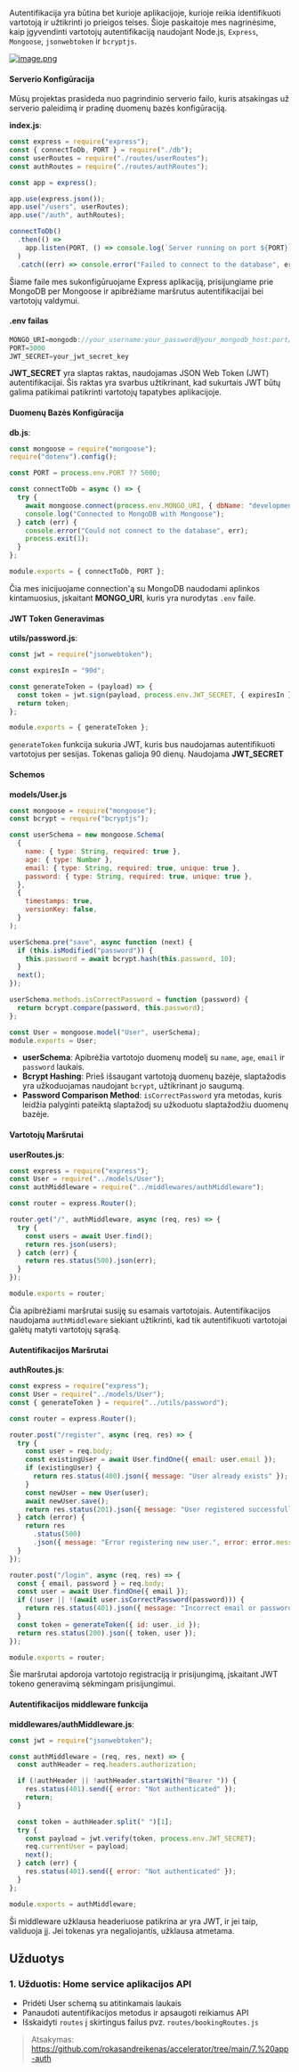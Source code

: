 Autentifikacija yra būtina bet kurioje aplikacijoje, kurioje reikia identifikuoti vartotoją ir užtikrinti jo prieigos teises. Šioje paskaitoje mes nagrinėsime, kaip įgyvendinti vartotojų autentifikaciją naudojant Node.js, `Express`, `Mongoose`, `jsonwebtoken` ir `bcryptjs`.

[![image.png](https://i.postimg.cc/1RHttjsb/image.png)](https://postimg.cc/Btjs7N8C)

#### Serverio Konfigūracija

Mūsų projektas prasideda nuo pagrindinio serverio failo, kuris atsakingas už serverio paleidimą ir pradinę duomenų bazės konfigūraciją.

**index.js**:

```js
const express = require("express");
const { connectToDb, PORT } = require("./db");
const userRoutes = require("./routes/userRoutes");
const authRoutes = require("./routes/authRoutes");

const app = express();

app.use(express.json());
app.use("/users", userRoutes);
app.use("/auth", authRoutes);

connectToDb()
  .then(() =>
    app.listen(PORT, () => console.log(`Server running on port ${PORT}`))
  )
  .catch((err) => console.error("Failed to connect to the database", err));
```

Šiame faile mes sukonfigūruojame Express aplikaciją, prisijungiame prie MongoDB per Mongoose ir apibrėžiame maršrutus autentifikacijai bei vartotojų valdymui.

#### .env failas

```js
MONGO_URI=mongodb://your_username:your_password@your_mongodb_host:port/your_database_name
PORT=3000
JWT_SECRET=your_jwt_secret_key
```

**JWT_SECRET** yra slaptas raktas, naudojamas JSON Web Token (JWT) autentifikacijai. Šis raktas yra svarbus užtikrinant, kad sukurtais JWT būtų galima patikimai patikrinti vartotojų tapatybes aplikacijoje.

#### Duomenų Bazės Konfigūracija

**db.js**:

```js
const mongoose = require("mongoose");
require("dotenv").config();

const PORT = process.env.PORT ?? 5000;

const connectToDb = async () => {
  try {
    await mongoose.connect(process.env.MONGO_URI, { dbName: "development" });
    console.log("Connected to MongoDB with Mongoose");
  } catch (err) {
    console.error("Could not connect to the database", err);
    process.exit(1);
  }
};

module.exports = { connectToDb, PORT };
```

Čia mes inicijuojame connection'ą su MongoDB naudodami aplinkos kintamuosius, įskaitant **MONGO_URI**, kuris yra nurodytas `.env` faile.

#### JWT Token Generavimas

**utils/password.js**:

```js
const jwt = require("jsonwebtoken");

const expiresIn = "90d";

const generateToken = (payload) => {
  const token = jwt.sign(payload, process.env.JWT_SECRET, { expiresIn });
  return token;
};

module.exports = { generateToken };
```

`generateToken` funkcija sukuria JWT, kuris bus naudojamas autentifikuoti vartotojus per sesijas. Tokenas galioja 90 dienų. Naudojama **JWT_SECRET**

#### Schemos

**models/User.js**

```js
const mongoose = require("mongoose");
const bcrypt = require("bcryptjs");

const userSchema = new mongoose.Schema(
  {
    name: { type: String, required: true },
    age: { type: Number },
    email: { type: String, required: true, unique: true },
    password: { type: String, required: true, unique: true },
  },
  {
    timestamps: true,
    versionKey: false,
  }
);

userSchema.pre("save", async function (next) {
  if (this.isModified("password")) {
    this.password = await bcrypt.hash(this.password, 10);
  }
  next();
});

userSchema.methods.isCorrectPassword = function (password) {
  return bcrypt.compare(password, this.password);
};

const User = mongoose.model("User", userSchema);
module.exports = User;
```

- **userSchema**: Apibrėžia vartotojo duomenų modelį su `name`, `age`, `email` ir `password` laukais.
- **Bcrypt Hashing**: Prieš išsaugant vartotoją duomenų bazėje, slaptažodis yra užkoduojamas naudojant `bcrypt`, užtikrinant jo saugumą.
- **Password Comparison Method**: `isCorrectPassword` yra metodas, kuris leidžia palyginti pateiktą slaptažodį su užkoduotu slaptažodžiu duomenų bazėje.

#### Vartotojų Maršrutai

**userRoutes.js**:

```js
const express = require("express");
const User = require("../models/User");
const authMiddleware = require("../middlewares/authMiddleware");

const router = express.Router();

router.get("/", authMiddleware, async (req, res) => {
  try {
    const users = await User.find();
    return res.json(users);
  } catch (err) {
    return res.status(500).json(err);
  }
});

module.exports = router;
```

Čia apibrėžiami maršrutai susiję su esamais vartotojais. Autentifikacijos naudojama `authMiddleware` siekiant užtikrinti, kad tik autentifikuoti vartotojai galėtų matyti vartotojų sąrašą.

#### Autentifikacijos Maršrutai

**authRoutes.js**:

```js
const express = require("express");
const User = require("../models/User");
const { generateToken } = require("../utils/password");

const router = express.Router();

router.post("/register", async (req, res) => {
  try {
    const user = req.body;
    const existingUser = await User.findOne({ email: user.email });
    if (existingUser) {
      return res.status(400).json({ message: "User already exists" });
    }
    const newUser = new User(user);
    await newUser.save();
    return res.status(201).json({ message: "User registered successfully" });
  } catch (error) {
    return res
      .status(500)
      .json({ message: "Error registering new user.", error: error.message });
  }
});

router.post("/login", async (req, res) => {
  const { email, password } = req.body;
  const user = await User.findOne({ email });
  if (!user || !(await user.isCorrectPassword(password))) {
    return res.status(401).json({ message: "Incorrect email or password" });
  }
  const token = generateToken({ id: user._id });
  return res.status(200).json({ token, user });
});

module.exports = router;
```

Šie maršrutai apdoroja vartotojo registraciją ir prisijungimą, įskaitant JWT tokeno generavimą sėkmingam prisijungimui.

#### Autentifikacijos middleware funkcija

**middlewares/authMiddleware.js**:

```js
const jwt = require("jsonwebtoken");

const authMiddleware = (req, res, next) => {
  const authHeader = req.headers.authorization;

  if (!authHeader || !authHeader.startsWith("Bearer ")) {
    res.status(401).send({ error: "Not authenticated" });
    return;
  }

  const token = authHeader.split(" ")[1];
  try {
    const payload = jwt.verify(token, process.env.JWT_SECRET);
    req.currentUser = payload;
    next();
  } catch (err) {
    res.status(401).send({ error: "Not authenticated" });
  }
};

module.exports = authMiddleware;
```

Ši middleware užklausa headeriuose patikrina ar yra JWT, ir jei taip, validuoja jį. Jei tokenas yra negaliojantis, užklausa atmetama.

## Užduotys

### 1. Užduotis: Home service aplikacijos API

- Pridėti User schemą su atitinkamais laukais
- Panaudoti autentifikacijos metodus ir apsaugoti reikiamus API
- Išskaidyti `routes` į skirtingus failus pvz. `routes/bookingRoutes.js`

> Atsakymas: https://github.com/rokasandreikenas/accelerator/tree/main/7.%20app-auth
